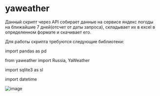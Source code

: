 # yaweather

Данный скрипт через API собирает данные на сервисе яндекс погоды на ближайшие 7 дней(отсчет от даты запроса), складывает их в excel в определенном формате и скачивает его.

Для работы скрипта требуются следующие библиотеки:

import pandas as pd

from yaweather import Russia, YaWeather

import sqlite3 as sl

import datetime

![image](https://user-images.githubusercontent.com/111370737/193848050-63d413c6-6a98-4c4d-96e9-ad232f9829ad.png)

